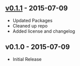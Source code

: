 ## [v0.1.1](https://github.com/synapsestudios/react-accordion/compare/v0.1.0...v0.1.1) - 2015-07-09
- Updated Packages
- Cleaned up repo
- Added license and changelog

## v0.1.0 - 2015-07-09
- Initial Release

